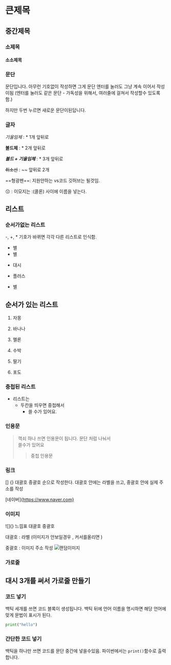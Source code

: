 # 큰제목
## 중간제목
### 소제목
#### 소소제목 





### 문단
문단입니다. 아무런 기호없이 작성하면 그게 문단 엔터를 눌러도 그냥 계속 이어서 작성이됨
(엔터를 눌러도 같은 문단 - 가독성을 위해서, 여러줄에 걸쳐서 작성할수 있도록 함.)

하지만 두번 누르면 새로운 문단이된답니다.

### 글자 
*기울임체* : * 1개 앞뒤로 


**볼드체** : * 2개 앞뒤로




***볼드 + 기울임체*** : * 3개 앞뒤로

~~취소선~~ : ~~ 앞뒤로 2개

==형광펜==: 지원안하는 vs코드 깃허브는 될것임. 

:kissing: : 이모지는 :(콜론) 사이에 이름을 넣는다.


## 리스트
### 순서가없는 리스트 
 -, +, * 기호가 바뀌면 각각 다른 리스트로 인식함.
* 별
* 별


- 대시 
+ 플러스 
* 별 


## 순서가 있는 리스트 
1. 자몽 
2. 바나나
3. 멜론
45. 수박


42. 딸기
5311523. 포도


### 충첩된 리스트
- 리스트는
    - 두칸을 띄우면 중첩해서 
        - 쓸 수가 있어요. 

### 인용문
> 꺽쇠 하나 쓰면 인용문이 됩니다.
> 문단 처럼 나눠서  
> 쓸수가 있어요 
>>중첩 인용문 

### 링크 
[] {} 대괄호 중괄호 순으로 작성한다. 
대괄호 안에는 라벨을 쓰고, 중괄호 안에 실제 주소를 작성 

[네이버]{https://www.naver.com}

### 이미지 
![]{} 느낌표 대괄호 중괄호 

대괄호 : 라벨 (이미지가 안보일경우 , 커서를올리면 )

중괄호 : 이미지 주소 작성 
![랜덤이미지](https://picsum.photos/200/300)

### 가로줄 

대시 3개를 써서 가로줄 만들기
 ---

### 코드 넣기 
백틱 세개를 쓰면 코드 블록이 생성됩니다. 
백틱 뒤에 언어 이름을 명시하면 해당 언어에 맞게 문법이 표시가 된다. 

```python
print("hello")
```

### 간단한 코드 넣기 

백틱을 하나만 쓰면 코드를 문단 중간에 넣을수있음. 
파이썬에서는 `print()`함수로 출력합니다. 